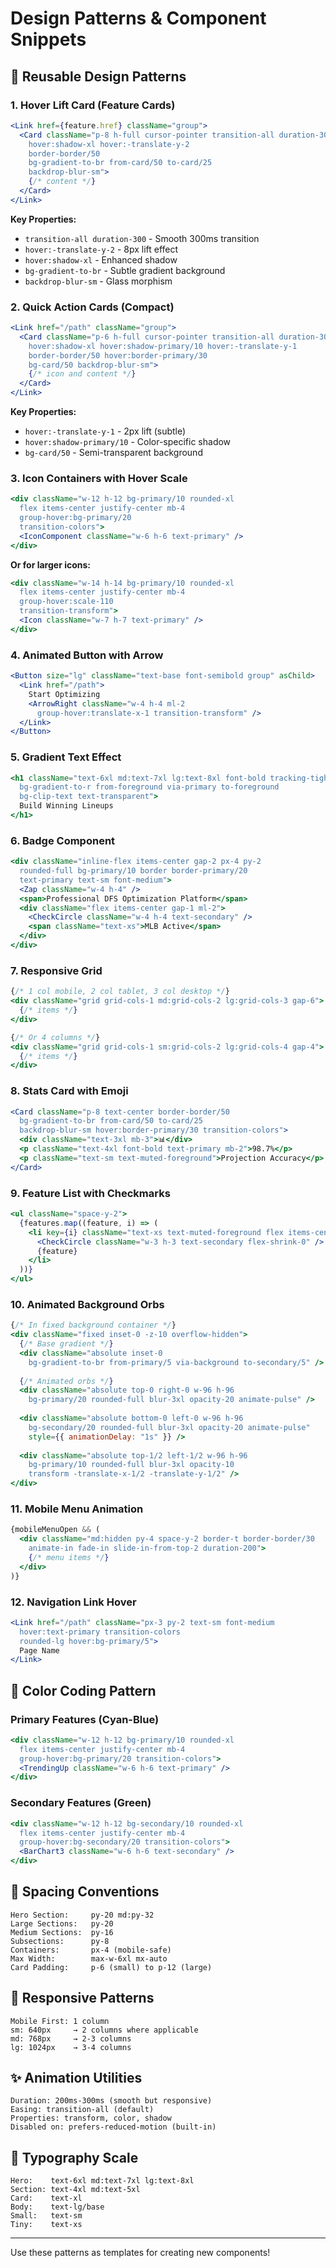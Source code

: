 # Design Patterns & Component Snippets

## 🎨 Reusable Design Patterns

### 1. Hover Lift Card (Feature Cards)
```jsx
<Link href={feature.href} className="group">
  <Card className="p-8 h-full cursor-pointer transition-all duration-300 
    hover:shadow-xl hover:-translate-y-2 
    border-border/50 
    bg-gradient-to-br from-card/50 to-card/25 
    backdrop-blur-sm">
    {/* content */}
  </Card>
</Link>
```

**Key Properties:**
- `transition-all duration-300` - Smooth 300ms transition
- `hover:-translate-y-2` - 8px lift effect
- `hover:shadow-xl` - Enhanced shadow
- `bg-gradient-to-br` - Subtle gradient background
- `backdrop-blur-sm` - Glass morphism

### 2. Quick Action Cards (Compact)
```jsx
<Link href="/path" className="group">
  <Card className="p-6 h-full cursor-pointer transition-all duration-300 
    hover:shadow-xl hover:shadow-primary/10 hover:-translate-y-1 
    border-border/50 hover:border-primary/30 
    bg-card/50 backdrop-blur-sm">
    {/* icon and content */}
  </Card>
</Link>
```

**Key Properties:**
- `hover:-translate-y-1` - 2px lift (subtle)
- `hover:shadow-primary/10` - Color-specific shadow
- `bg-card/50` - Semi-transparent background

### 3. Icon Containers with Hover Scale
```jsx
<div className="w-12 h-12 bg-primary/10 rounded-xl 
  flex items-center justify-center mb-4 
  group-hover:bg-primary/20 
  transition-colors">
  <IconComponent className="w-6 h-6 text-primary" />
</div>
```

**Or for larger icons:**
```jsx
<div className="w-14 h-14 bg-primary/10 rounded-xl 
  flex items-center justify-center mb-4 
  group-hover:scale-110 
  transition-transform">
  <Icon className="w-7 h-7 text-primary" />
</div>
```

### 4. Animated Button with Arrow
```jsx
<Button size="lg" className="text-base font-semibold group" asChild>
  <Link href="/path">
    Start Optimizing
    <ArrowRight className="w-4 h-4 ml-2 
      group-hover:translate-x-1 transition-transform" />
  </Link>
</Button>
```

### 5. Gradient Text Effect
```jsx
<h1 className="text-6xl md:text-7xl lg:text-8xl font-bold tracking-tighter 
  bg-gradient-to-r from-foreground via-primary to-foreground 
  bg-clip-text text-transparent">
  Build Winning Lineups
</h1>
```

### 6. Badge Component
```jsx
<div className="inline-flex items-center gap-2 px-4 py-2 
  rounded-full bg-primary/10 border border-primary/20 
  text-primary text-sm font-medium">
  <Zap className="w-4 h-4" />
  <span>Professional DFS Optimization Platform</span>
  <div className="flex items-center gap-1 ml-2">
    <CheckCircle className="w-4 h-4 text-secondary" />
    <span className="text-xs">MLB Active</span>
  </div>
</div>
```

### 7. Responsive Grid
```jsx
{/* 1 col mobile, 2 col tablet, 3 col desktop */}
<div className="grid grid-cols-1 md:grid-cols-2 lg:grid-cols-3 gap-6">
  {/* items */}
</div>

{/* Or 4 columns */}
<div className="grid grid-cols-1 sm:grid-cols-2 lg:grid-cols-4 gap-4">
  {/* items */}
</div>
```

### 8. Stats Card with Emoji
```jsx
<Card className="p-8 text-center border-border/50 
  bg-gradient-to-br from-card/50 to-card/25 
  backdrop-blur-sm hover:border-primary/30 transition-colors">
  <div className="text-3xl mb-3">📊</div>
  <p className="text-4xl font-bold text-primary mb-2">98.7%</p>
  <p className="text-sm text-muted-foreground">Projection Accuracy</p>
</Card>
```

### 9. Feature List with Checkmarks
```jsx
<ul className="space-y-2">
  {features.map((feature, i) => (
    <li key={i} className="text-xs text-muted-foreground flex items-center gap-2">
      <CheckCircle className="w-3 h-3 text-secondary flex-shrink-0" />
      {feature}
    </li>
  ))}
</ul>
```

### 10. Animated Background Orbs
```jsx
{/* In fixed background container */}
<div className="fixed inset-0 -z-10 overflow-hidden">
  {/* Base gradient */}
  <div className="absolute inset-0 
    bg-gradient-to-br from-primary/5 via-background to-secondary/5" />
  
  {/* Animated orbs */}
  <div className="absolute top-0 right-0 w-96 h-96 
    bg-primary/20 rounded-full blur-3xl opacity-20 animate-pulse" />
  
  <div className="absolute bottom-0 left-0 w-96 h-96 
    bg-secondary/20 rounded-full blur-3xl opacity-20 animate-pulse" 
    style={{ animationDelay: "1s" }} />
  
  <div className="absolute top-1/2 left-1/2 w-96 h-96 
    bg-primary/10 rounded-full blur-3xl opacity-10 
    transform -translate-x-1/2 -translate-y-1/2" />
</div>
```

### 11. Mobile Menu Animation
```jsx
{mobileMenuOpen && (
  <div className="md:hidden py-4 space-y-2 border-t border-border/30 
    animate-in fade-in slide-in-from-top-2 duration-200">
    {/* menu items */}
  </div>
)}
```

### 12. Navigation Link Hover
```jsx
<Link href="/path" className="px-3 py-2 text-sm font-medium 
  hover:text-primary transition-colors 
  rounded-lg hover:bg-primary/5">
  Page Name
</Link>
```

## 🎯 Color Coding Pattern

### Primary Features (Cyan-Blue)
```jsx
<div className="w-12 h-12 bg-primary/10 rounded-xl 
  flex items-center justify-center mb-4 
  group-hover:bg-primary/20 transition-colors">
  <TrendingUp className="w-6 h-6 text-primary" />
</div>
```

### Secondary Features (Green)
```jsx
<div className="w-12 h-12 bg-secondary/10 rounded-xl 
  flex items-center justify-center mb-4 
  group-hover:bg-secondary/20 transition-colors">
  <BarChart3 className="w-6 h-6 text-secondary" />
</div>
```

## 📐 Spacing Conventions

```
Hero Section:     py-20 md:py-32
Large Sections:   py-20
Medium Sections:  py-16
Subsections:      py-8
Containers:       px-4 (mobile-safe)
Max Width:        max-w-6xl mx-auto
Card Padding:     p-6 (small) to p-12 (large)
```

## 🔄 Responsive Patterns

```
Mobile First: 1 column
sm: 640px     → 2 columns where applicable
md: 768px     → 2-3 columns
lg: 1024px    → 3-4 columns
```

## ✨ Animation Utilities

```
Duration: 200ms-300ms (smooth but responsive)
Easing: transition-all (default)
Properties: transform, color, shadow
Disabled on: prefers-reduced-motion (built-in)
```

## 📏 Typography Scale

```
Hero:    text-6xl md:text-7xl lg:text-8xl
Section: text-4xl md:text-5xl
Card:    text-xl
Body:    text-lg/base
Small:   text-sm
Tiny:    text-xs
```

---

Use these patterns as templates for creating new components!
